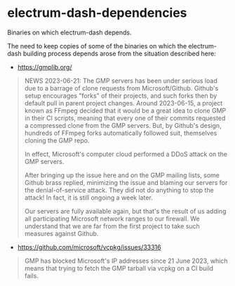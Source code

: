 # electrum-dash-dependencies
Binaries on which electrum-dash depends. 

The need to keep copies of some of the binaries on which the electrum-dash building process depends arose from the situation described here:
- https://gmplib.org/
> NEWS 2023-06-21: The GMP servers has been under serious load due to a barrage of clone requests from Microsoft/Github. Github's setup encourages "forks" of their projects, and such forks then by default pull in parent project changes. Around 2023-06-15, a project known as FFmpeg decided that it would be a great idea to clone GMP in their CI scripts, meaning that every one of their commits requested a compressed clone from the GMP servers. But, by Github's design, hundreds of FFmpeg forks automatically followed suit, themselves cloning the GMP repo.
>
> In effect, Microsoft's computer cloud performed a DDoS attack on the GMP servers.
>
> After bringing up the issue here and on the GMP mailing lists, some Github brass replied, minimizing the issue and blaming our servers for the denial-of-service attack. They did not do anything to stop the attack! In fact, it is still ongoing a week later.
>
> Our servers are fully available again, but that's the result of us adding all participating Microsoft network ranges to our firewall. We understand that we are far from the first project to take such measures against Github.
- https://github.com/microsoft/vcpkg/issues/33316
> GMP has blocked Microsoft's IP addresses since 21 June 2023, which means that trying to fetch the GMP tarball via vcpkg on a CI build fails.



